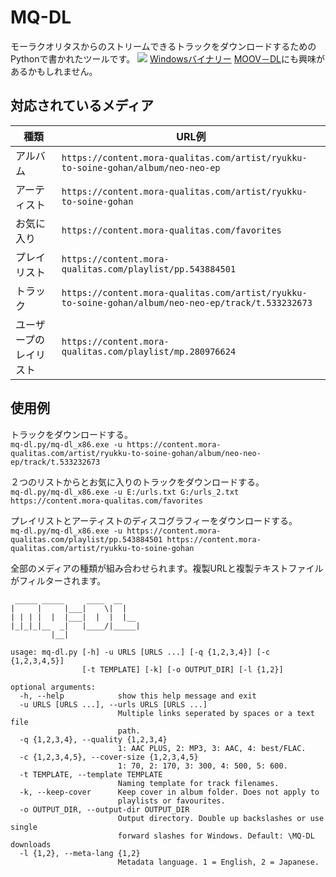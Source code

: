 # MQ-DL
モーラクオリタスからのストリームできるトラックをダウンロードするためのPythonで書かれたツールです。
![](https://i.imgur.com/iCrOETB.png)
[Windowsバイナリー](https://github.com/Sorrow446/MQ-DL/releases)
[MOOV－DL](https://github.com/Sorrow446/MOOV-DL)にも興味があるかもしれません。

## 対応されているメディア
|種類|URL例|
| --- | --- |
|アルバム|`https://content.mora-qualitas.com/artist/ryukku-to-soine-gohan/album/neo-neo-ep`
|アーティスト|`https://content.mora-qualitas.com/artist/ryukku-to-soine-gohan`
|お気に入り|`https://content.mora-qualitas.com/favorites`
|プレイリスト|`https://content.mora-qualitas.com/playlist/pp.543884501`
|トラック|`https://content.mora-qualitas.com/artist/ryukku-to-soine-gohan/album/neo-neo-ep/track/t.533232673`
|ユーザープのレイリスト|`https://content.mora-qualitas.com/playlist/mp.280976624`

## 使用例
トラックをダウンロードする。    
`mq-dl.py/mq-dl_x86.exe -u https://content.mora-qualitas.com/artist/ryukku-to-soine-gohan/album/neo-neo-ep/track/t.533232673`

２つのリストからとお気に入りのトラックをダウンロードする。    
`mq-dl.py/mq-dl_x86.exe -u E:/urls.txt G:/urls_2.txt https://content.mora-qualitas.com/favorites`

プレイリストとアーティストのディスコグラフィーをダウンロードする。    
`mq-dl.py/mq-dl_x86.exe -u https://content.mora-qualitas.com/playlist/pp.543884501 https://content.mora-qualitas.com/artist/ryukku-to-soine-gohan`

全部のメディアの種類が組み合わせられます。複製URLと複製テキストファイルがフィルターされます。

```
 _____ _____     ____  __
|     |     |___|    \|  |
| | | |  |  |___|  |  |  |__
|_|_|_|__  _|   |____/|_____|
         |__|

usage: mq-dl.py [-h] -u URLS [URLS ...] [-q {1,2,3,4}] [-c {1,2,3,4,5}]
                [-t TEMPLATE] [-k] [-o OUTPUT_DIR] [-l {1,2}]

optional arguments:
  -h, --help            show this help message and exit
  -u URLS [URLS ...], --urls URLS [URLS ...]
                        Multiple links seperated by spaces or a text file
                        path.
  -q {1,2,3,4}, --quality {1,2,3,4}
                        1: AAC PLUS, 2: MP3, 3: AAC, 4: best/FLAC.
  -c {1,2,3,4,5}, --cover-size {1,2,3,4,5}
                        1: 70, 2: 170, 3: 300, 4: 500, 5: 600.
  -t TEMPLATE, --template TEMPLATE
                        Naming template for track filenames.
  -k, --keep-cover      Keep cover in album folder. Does not apply to
                        playlists or favourites.
  -o OUTPUT_DIR, --output-dir OUTPUT_DIR
                        Output directory. Double up backslashes or use single
                        forward slashes for Windows. Default: \MQ-DL downloads
  -l {1,2}, --meta-lang {1,2}
                        Metadata language. 1 = English, 2 = Japanese.
```
